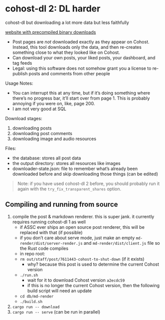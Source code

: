 # cohost-dl 2: DL harder
cohost-dl but downloading a lot more data but less faithfully

[website with precompiled binary downloads](https://cloudwithlightning.net/random/chostin/cohost-dl)

- Post pages are *not* downloaded exactly as they appear on Cohost.
  Instead, this tool downloads only the data, and then re-creates something close to what they looked like on Cohost.
- Can download your own posts, your liked posts, your dashboard, and tag feeds
- Legal: using this software does not somehow grant you a license to re-publish posts and comments from other people

Usage Notes:
- You can interrupt this at any time, but if it’s doing something where there’s no progress bar, it’ll start over from page 1.
  This is probably annoying if you were on, like, page 200.
- I am not very good at SQL

Download stages:
1. downloading posts
2. downloading post comments
3. downloading image and audio resources

Files:
- the database: stores all post data
- the output directory: stores all resources like images
- downloader-state.json: file to remember what’s already been downloaded before and skip downloading those things (can be edited)

> Note: if you have used cohost-dl 2 before, you should probably run it again with the `try_fix_transparent_shares` option.

## Compiling and running from source
1. compile the post & markdown renderer. this is super jank. it currently requires running cohost-dl 1 as well
    - if ASSC ever ships an open source post renderer, this will be replaced with that (if possible)
    - if you don’t care about serve mode, just make an empty `md-render/dist/server-render.js` and `md-render/dist/client.js`
      file so the Rust code compiles
    - in repo root:
    - `rm out/staff/post/7611443-cohost-to-shut-down` (if it exists)
        - why? because this post is used to determine the current Cohost version
    - `./run.sh`
      - wait for it to download Cohost version `a2ecdc59`
      - if this is no longer the current Cohost version, then the following build script will need an update
    - `cd db/md-render`
    - `./build.sh`
2. `cargo run -- download`
3. `cargo run -- serve` (can be run in parallel)
